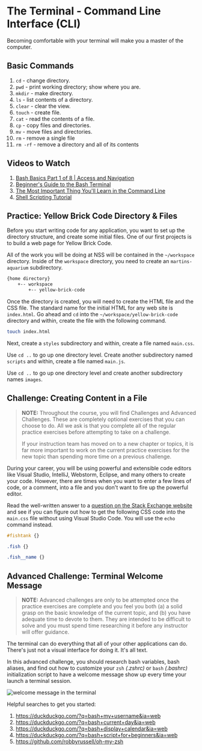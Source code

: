 # The Terminal - Command Line Interface (CLI)

Becoming comfortable with your terminal will make you a master of the computer.

## Basic Commands

1. `cd` - change directory.
1. `pwd` - print working directory; show where you are.
1. `mkdir` - make directory.
1. `ls` - list contents of a directory.
1. `clear` - clear the view.
1. `touch` - create file.
1. `cat` - read the contents of a file.
1. `cp` - copy files and directories.
1. `mv` - move files and directories.
1. `rm` - remove a single file
1. `rm -rf` - remove a directory and all of its contents

## Videos to Watch

1. [Bash Basics Part 1 of 8 | Access and Navigation](https://youtu.be/eH8Z9zeywq0?t=885)
1. [Beginner's Guide to the Bash Terminal](https://www.youtube.com/watch?v=oxuRxtrO2Ag)
1. [The Most Important Thing You'll Learn in the Command Line](https://www.youtube.com/watch?v=q7-aEspwwEI)
1. [Shell Scripting Tutorial](https://www.youtube.com/watch?v=hwrnmQumtPw)

## Practice: Yellow Brick Code Directory &amp; Files

Before you start writing code for any application, you want to set up the directory structure, and create some initial files. One of our first projects is to build a web page for Yellow Brick Code.

All of the work you will be doing at NSS will be contained in the `~/workspace` directory. Inside of the `workspace` directory, you need to create an `martins-aquarium` subdirectory.

```sh
{home directory}
    +-- workspace
        +-- yellow-brick-code
```

Once the directory is created, you will need to create the HTML file and the CSS file. The standard name for the initial HTML for any web site is `index.html`. Go ahead and `cd` into the `~/workspace/yellow-brick-code` directory and within, create the file with the following command.

```sh
touch index.html
```

Next, create a `styles` subdirectory and within, create a file named `main.css`.

Use `cd ..` to go up one directory level. Create another subdirectory named `scripts` and within, create a file named `main.js`.

Use `cd ..` to go up one directory level and create another subdirectory names `images`.

## Challenge: Creating Content in a File

> **NOTE:** Throughout the course, you will find Challenges and Advanced Challenges. These are completely optional exercises that you can choose to do. All we ask is that you complete all of the regular practice exercises before attempting to take on a challenge.
>
> If your instruction team has moved on to a new chapter or topics, it is far more important to work on the current practice exercises for the new topic than spending more time on a previous challenge.

During your career, you will be using powerful and extensible code editors like Visual Studio, IntelliJ, Webstorm, Eclipse, and many others to create your code. However, there are times when you want to enter a few lines of code, or a comment, into a file and you don't want to fire up the powerful editor.

Read the well-written answer to a [question on the Stack Exchange website](https://unix.stackexchange.com/questions/77277/how-to-append-multiple-lines-to-a-file) and see if you can figure out how to get the following CSS code into the `main.css` file without using Visual Studio Code. You will use the `echo` command instead.

```css
#fishtank {}

.fish {}

.fish__name {}
```

## Advanced Challenge: Terminal Welcome Message

> **NOTE:** Advanced challenges are only to be attempted once the practice exercises are complete and you feel you both (a) a solid grasp on the basic knowledge of the current topic, and (b) you have adequate time to devote to them. They are intended to be difficult to solve and you must spend time researching it before any instructor will offer guidance.

The terminal can do everything that all of your other applications can do. There's just not a visual interface for doing it. It's all text.

In this advanced challenge, you should research bash variables, bash aliases, and find out how to customize your `zsh` _(.zshrc)_ or `bash` _(.bashrc)_ initialization script to have a welcome message show up every time your launch a terminal session.

![welcome message in the terminal](./images/terminal-welcome.gif)

Helpful searches to get you started:

1. https://duckduckgo.com/?q=bash+my+username&ia=web
1. https://duckduckgo.com/?q=bash+current+day&ia=web
1. https://duckduckgo.com/?q=bash+display+calendar&ia=web
1. https://duckduckgo.com/?q=bash+script+for+beginners&ia=web
1. https://github.com/robbyrussell/oh-my-zsh
